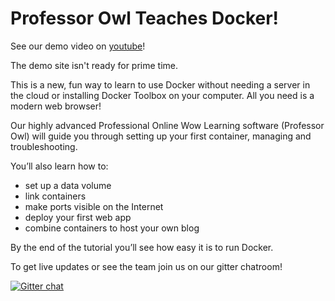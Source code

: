# Professor Owl Teaches Docker!

See our demo video on [youtube](https://youtu.be/W4i7fzvy38U)!

The demo site isn't ready for prime time.

This is a new, fun way to learn to use Docker without needing a server in the cloud or installing Docker Toolbox on your computer. All you need is a modern web browser! 

Our highly advanced Professional Online Wow Learning software (Professor Owl) will guide you through setting up your first container, managing and troubleshooting.

You’ll also learn how to:
- set up a data volume
- link containers
- make ports visible on the Internet
- deploy your first web app
- combine containers to host your own blog

By the end of the tutorial you’ll see how easy it is to run Docker.

To get live updates or see the team join us on our gitter chatroom!

[![Gitter chat](https://badges.gitter.im/gitterHQ/gitter.png)](https://gitter.im/booyaa/ProfessorOwl)

